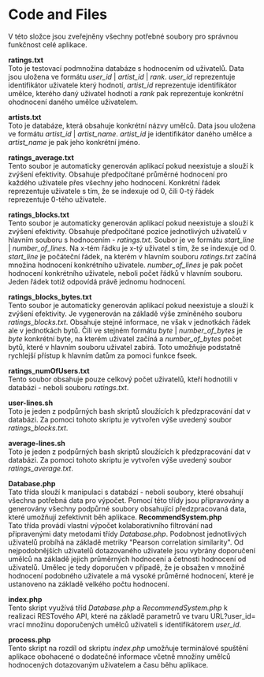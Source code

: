 Code and Files
==============

V této složce jsou zveřejněny všechny potřebné soubory pro správnou funkčnost celé aplikace.

<b>ratings.txt</b><br />
Toto je testovací podmnožina databáze s hodnocením od uživatelů. Data jsou uložena ve formátu <i>user\_id</i> | <i>artist\_id</i> | <i>rank</i>. <i>user\_id</i> reprezentuje 
identifikátor uživatele který hodnotí, <i>artist\_id</i> reprezentuje identifikátor umělce, kterého daný uživatel hodnotí a <i>rank</i> pak reprezentuje konkrétní ohodnocení daného umělce uživatelem.

<b>artists.txt</b><br />
Toto je databáze, která obsahuje konkrétní názvy umělců. Data jsou uložena ve formátu <i>artist\_id</i> | <i>artist\_name</i>. <i>artist\_id</i> je identifikátor daného umělce a <i>artist\_name</i> je pak jeho konkrétní jméno.

<b>ratings\_average.txt</b><br />
Tento soubor je automaticky generován aplikací pokud neexistuje a slouží k zvýšení efektivity. Obsahuje předpočítané průměrné hodnocení pro každého uživatele přes všechny jeho hodnocení. Konkrétní řádek reprezentuje uživatele s tím, že se indexuje od 0, čili 0-tý řádek reprezentuje 0-tého uživatele.

<b>ratings\_blocks.txt</b><br />
Tento soubor je automaticky generován aplikací pokud neexistuje a slouží k zvýšení efektivity. Obsahuje předpočítané pozice jednotlivých uživatelů v hlavním souboru s hodnocením - <i>ratings.txt</i>. Soubor je ve formátu <i>start\_line</i> | <i>number\_of\_lines</i>. Na x-tém řádku je x-tý uživatel s tím, že se indexuje od 0. <i>start\_line</i> je počáteční řádek, na kterém v hlavním souboru <i>ratings.txt</i> začíná množina hodnocení konkrétního uživatele. <i>number\_of\_lines</i> je pak počet hodnocení konkrétního uživatele, neboli počet řádků v hlavním souboru. Jeden řádek totiž odpovídá právě jednomu hodnocení.

<b>ratings\_blocks\_bytes.txt</b><br />
Tento soubor je automaticky generován aplikací pokud neexistuje a slouží k zvýšení efektivity. Je vygenerován na základě výše zmíněného souboru <i>ratings\_blocks.txt</i>. Obsahuje stejné informace, ne však v jednotkách řádek ale v jednotkách bytů. Čili ve stejném formátu <i>byte</i> | <i>number\_of\_bytes</i> je <i>byte</i> konkrétní byte, na kterém uživatel začíná a <i>number\_of\_bytes</i> počet bytů, které v hlavním souboru uživatel zabírá. Toto umožňuje podstatně rychlejší přístup k hlavním datům za pomoci funkce fseek.

<b>ratings\_numOfUsers.txt</b><br />
Tento soubor obsahuje pouze celkový počet uživatelů, kteří hodnotili v databázi - neboli souboru <i>ratings.txt</i>.

<b>user-lines.sh</b><br />
Toto je jeden z podpůrných bash skriptů sloužících k předzpracování dat v databázi. Za pomoci tohoto skriptu je vytvořen výše uvedený soubor <i>ratings\_blocks.txt</i>.

<b>average-lines.sh</b><br />
Toto je jeden z podpůrných bash skriptů sloužících k předzpracování dat v databázi. Za pomoci tohoto skriptu je vytvořen výše uvedený soubor <i>ratings\_average.txt</i>.

<b>Database.php</b><br />
Tato třída slouží k  manipulaci s databází - neboli soubory, které obsahují všechna potřebná data pro výpočet. Pomocí této třídy jsou připravovány a generovány všechny podpůrné soubory obsahující předzpracovaná data, které umožňují zefektivnit běh aplikace. 
<b>RecommendSystem.php</b><br />
Tato třída provádí vlastní výpočet kolaborativního filtrování nad připravenými daty metodami třídy <i>Database.php</i>. Podobnost jednotlivých uživatelů probíhá na základě metriky "Pearson correlation similarity". Od nejpodobnějších uživatelů dotazovaného uživatele jsou vybrány doporučení umělců na základě jejich průměrných hodnocení a četnosti hodnocení od uživatelů. Umělec je tedy doporučen v případě, že je obsažen v množině hodnocení podobného uživatele a má vysoké průměrné hodnocení, které je ustanoveno na základě velkého počtu hodnocení. 

<b>index.php</b><br />
Tento skript využívá tříd <i>Database.php</i> a <i>RecommendSystem.php</i> k realizaci RESTového API, které na základě parametrů ve tvaru URL?user\_id=<user> vrací množinu doporučených umělců uživateli s identifikátorem <i>user\_id</i>.

<b>process.php</b><br />
Tento skript na rozdíl od skriptu <i>index.php</i> umožňuje terminálové spuštění aplikace obohacené o dodatečné informace včetně množiny umělců hodnocených dotazovaným uživatelem a času běhu aplikace.
